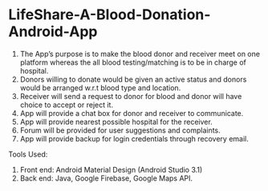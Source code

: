 # LifeShare-A-Blood-Donation-Android-App

1) The App’s purpose is to make the blood donor and receiver meet on one platform whereas the all blood testing/matching is to be in charge of hospital.
2)	Donors willing to donate would be given an active status and donors would be arranged w.r.t blood type and location.
3)	Receiver will send a request to donor for blood and donor will have choice to accept or reject it.
4)	App will provide a chat box for donor and receiver to communicate.
5)	App will provide nearest possible hospital for the receiver.
6)	Forum will be provided for user suggestions and complaints.
7)	App will provide backup for login credentials through recovery email.

Tools Used:
1) Front end:  Android Material Design (Android Studio 3.1)
2) Back end:   Java, Google Firebase, Google Maps API.



